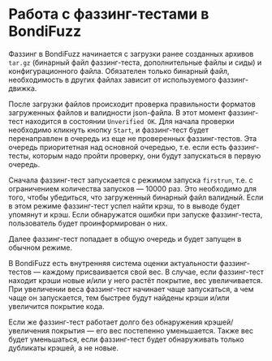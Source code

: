 
# Работа с фаззинг-тестами в BondiFuzz

Фаззинг в BondiFuzz начинается с загрузки ранее созданных архивов `tar.gz` (бинарный файл фаззинг-теста, дополнительные файлы и сиды) и конфигурационного файла. Обязателен только бинарный файл, необходимость в других файлах зависит от используемого фаззинг-движка.

После загрузки файлов происходит проверка правильности форматов загруженных файлов и валидности json-файла. В этот момент фаззинг-тест находится в состоянии `Unverified OK`. Для начала проверки необходимо кликнуть кнопку `Start`, и фаззинг-тест будет перенаправлен в очередь из еще не проверенных фаззинг-тестов. Эта очередь приоритетная над основной очередью, т.е. если есть фаззинг-тесты, которым надо пройти проверку, они будут запускаться в первую очередь.

Сначала фаззинг-тест запускается с режимом запуска `firstrun`, т.е. с ограничением количества запусков — 10000 раз. Это необходимо для того, чтобы убедиться, что загруженный бинарный файл валидный. Если в этом режиме фаззинг-тест успел найти крэш, то в выводе будет упомянут и крэш. Если обнаружатся ошибки при запуске фаззинг-теста, пользователь будет проинформирован о них.

Далее фаззинг-тест попадает в общую очередь и будет запущен в обычном режиме.

В BondiFuzz есть внутренняя система оценки актуальности фаззинг-тестов — каждому присваивается свой вес. В случае, если фаззинг-тест находит крэши новые и/или у него растёт покрытие, вес увеличивается. При увеличении веса фаззинг-тест начинает чаще запускаться, а чем чаще он запускается, тем быстрее будут найдены крэши и/или увеличится покрытие кода.

Если же фаззинг-тест работает долго без обнаружения крэшей/увеличения покрытия — его вес постепенно уменьшается. Также вес будет уменьшаться, если фаззинг-тест будет обнаруживать только дубликаты крэшей, а не новые.
